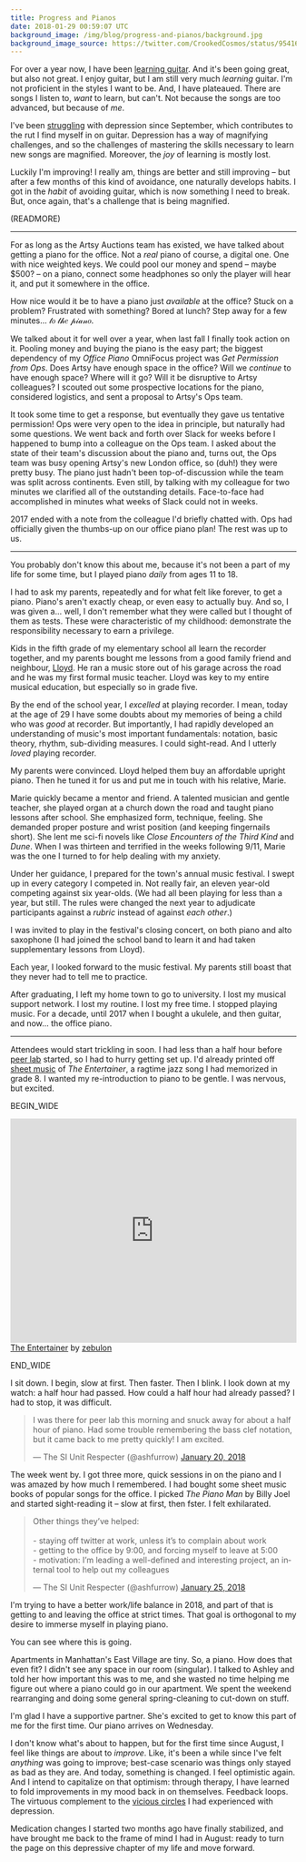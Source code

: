 ```yaml
---
title: Progress and Pianos
date: 2018-01-29 00:59:07 UTC
background_image: /img/blog/progress-and-pianos/background.jpg
background_image_source: https://twitter.com/CrookedCosmos/status/954163199254855680
---
```


For over a year now, I have been [learning guitar][]. And it's been going great, but also not great. I enjoy guitar, but I am still very much _learning_ guitar. I'm not proficient in the styles I want to be. And, I have plateaued. There are songs I listen to, _want_ to learn, but can't. Not because the songs are too advanced, but because of _me_.

I've been [struggling][] with depression since September, which contributes to the rut I find myself in on guitar. Depression has a way of magnifying challenges, and so the challenges of mastering the skills necessary to learn new songs are magnified. Moreover, the _joy_ of learning is mostly lost.

Luckily I'm improving! I really am, things are better and still improving – but after a few months of this kind of avoidance, one naturally develops habits. I got in the _habit_ of avoiding guitar, which is now something I need to break. But, once again, that's a challenge that is being magnified.

(READMORE)

---

For as long as the Artsy Auctions team has existed, we have talked about getting a piano for the office. Not a _real_ piano of course, a digital one. One with nice weighted keys. We could pool our money and spend – maybe $500? – on a piano, connect some headphones so only the player will hear it, and put it somewhere in the office.

How nice would it be to have a piano just _available_ at the office? Stuck on a problem? Frustrated with something? Bored at lunch? Step away for a few minutes... 𝓉𝑜 𝓉𝒽𝑒 𝓅𝒾𝒶𝓃𝑜.

We talked about it for well over a year, when last fall I finally took action on it. Pooling money and buying the piano is the easy part; the biggest dependency of my _Office Piano_ OmniFocus project was _Get Permission from Ops_. Does Artsy have enough space in the office? Will we _continue_ to have enough space? Where will it go? Will it be disruptive to Artsy colleagues? I scouted out some prospective locations for the piano, considered logistics, and sent a proposal to Artsy's Ops team.

It took some time to get a response, but eventually they gave us tentative permission! Ops were very open to the idea in principle, but naturally had some questions. We went back and forth over Slack for weeks before I happened to bump into a colleague on the Ops team. I asked about the state of their team's discussion about the piano and, turns out, the Ops team was busy opening Artsy's new London office, so (duh!) they were pretty busy. The piano just hadn't been top-of-discussion while the team was split across continents. Even still, by talking with my colleague for two minutes we clarified all of the outstanding details. Face-to-face had accomplished in minutes what weeks of Slack could not in weeks.

2017 ended with a note from the colleague I'd briefly chatted with. Ops had officially given the thumbs-up on our office piano plan! The rest was up to us.

---

You probably don't know this about me, because it's not been a part of my life for some time, but I played piano _daily_ from ages 11 to 18.

I had to ask my parents, repeatedly and for what felt like forever, to get a piano. Piano's aren't exactly cheap, or even easy to actually buy. And so, I was given a... well, I don't remember what they were called but I thought of them as tests. These were characteristic of my childhood: demonstrate the responsibility necessary to earn a privilege.

Kids in the fifth grade of my elementary school all learn the recorder together, and my parents bought me lessons from a good family friend and neighbour, [Lloyd][]. He ran a music store out of his garage across the road and he was my first formal music teacher. Lloyd was key to my entire musical education, but especially so in grade five.

By the end of the school year, I _excelled_ at playing recorder. I mean, today at the age of 29 I have some doubts about my memories of being a child who was _good_ at recorder. But importantly, I had rapidly developed an understanding of music's most important fundamentals: notation, basic theory, rhythm, sub-dividing measures. I could sight-read. And I utterly _loved_ playing recorder. 

My parents were convinced. Lloyd helped them buy an affordable upright piano. Then he tuned it for us and put me in touch with his relative, Marie.

Marie quickly became a mentor and friend. A talented musician and gentle teacher, she played organ at a church down the road and taught piano lessons after school. She emphasized form, technique, feeling. She demanded proper posture and wrist position (and keeping fingernails short). She lent me sci-fi novels like _Close Encounters of the Third Kind_ and _Dune_. When I was thirteen and terrified in the weeks following 9/11, Marie was the one I turned to for help dealing with my anxiety.

Under her guidance, I prepared for the town's annual music festival. I swept up in every category I competed in. Not really fair, an eleven year-old competing against six year-olds. (We had all been playing for less than a year, but still. The rules were changed the next year to adjudicate participants against a _rubric_ instead of against _each other_.)

I was invited to play in the festival's closing concert, on both piano and alto saxophone (I had joined the school band to learn it and had taken supplementary lessons from Lloyd).

Each year, I looked forward to the music festival. My parents still boast that they never had to tell me to practice.

After graduating, I left my home town to go to university. I lost my musical support network. I lost my routine. I lost my free time. I stopped playing music. For a decade, until 2017 when I bought a ukulele, and then guitar, and now... the office piano.

---

Attendees would start trickling in soon. I had less than a half hour before [peer lab][] started, so I had to hurry getting set up. I'd already printed off [sheet music][] of _The Entertainer_, a ragtime jazz song I had memorized in grade 8. I wanted my re-introduction to piano to be gentle. I was nervous, but excited.

BEGIN_WIDE

<iframe width="100%" height="394" src="https://musescore.com/user/3471/scores/1352881/embed" frameborder="0" allowfullscreen></iframe><span><a href="https://musescore.com/user/3471/scores/1352881">The Entertainer</a> by <a href="https://musescore.com/user/3471">zebulon</a></span>  
  
END_WIDE

I sit down. I begin, slow at first. Then faster. Then I blink. I look down at my watch: a half hour had passed. How could a half hour had already passed? I had to stop, it was difficult.

<blockquote class="twitter-tweet" data-lang="en"><p lang="en" dir="ltr">I was there for peer lab this morning and snuck away for about a half hour of piano. Had some trouble remembering the bass clef notation, but it came back to me pretty quickly! I am excited.</p>&mdash; The SI Unit Respecter (@ashfurrow) <a href="https://twitter.com/ashfurrow/status/954809752239865858?ref_src=twsrc%5Etfw">January 20, 2018</a></blockquote> <script async src="https://platform.twitter.com/widgets.js" charset="utf-8"></script> 

The week went by. I got three more, quick sessions in on the piano and I was amazed by how much I remembered. I had bought some sheet music books of popular songs for the office. I picked _The Piano Man_ by Billy Joel and started sight-reading it – slow at first, then fster. I felt exhilarated.

<blockquote class="twitter-tweet" data-conversation="none" data-lang="en"><p lang="en" dir="ltr">Other things they’ve helped:<br><br>- staying off twitter at work, unless it’s to complain about work<br>- getting to the office by 9:00, and forcing myself to leave at 5:00<br>- motivation: I’m leading a well-defined and interesting project, an internal tool to help out my colleagues</p>&mdash; The SI Unit Respecter (@ashfurrow) <a href="https://twitter.com/ashfurrow/status/956666738933936128?ref_src=twsrc%5Etfw">January 25, 2018</a></blockquote> <script async src="https://platform.twitter.com/widgets.js" charset="utf-8"></script> 

I'm trying to have a better work/life balance in 2018, and part of that is getting to and leaving the office at strict times. That goal is orthogonal to my desire to immerse myself in playing piano.

You can see where this is going.

Apartments in Manhattan's East Village are tiny. So, a piano. How does that even fit? I didn't see any space in our room (singular). I talked to Ashley and told her how important this was to me, and she wasted no time helping me figure out where a piano could go in our apartment. We spent the weekend rearranging and doing some general spring-cleaning to cut-down on stuff. 

I'm glad I have a supportive partner. She's excited to get to know this part of me for the first time. Our piano arrives on Wednesday.

I don't know what's about to happen, but for the first time since August, I feel like things are about to _improve_. Like, it's been a while since I've felt _anything_ was going to improve; best-case scenario was things only stayed as bad as they are. And today, something is changed. I feel optimistic again. And I intend to capitalize on that optimism: through therapy, I have learned to fold improvements in my mood back in on themselves. Feedback loops. The virtuous complement to the [vicious circles][] I had experienced with depression. 

Medication changes I started two months ago have finally stabilized, and have brought me back to the frame of mind I had in August: ready to turn the page on this depressive chapter of my life and move forward.

[learning guitar]: /blog/learning-guitar/
[struggling]: /blog/proprioception/
[peer lab]: http://peerlab.community
[sheet music]: https://musescore.com/user/3471/scores/1352881
[vicious circles]: https://en.wikipedia.org/wiki/Virtuous_circle_and_vicious_circle
[Lloyd]: http://thedowntownbluesband.com/bios/index.html#lloydbragdon
